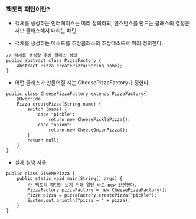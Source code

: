 ### **팩토리 패턴이란?**

- 객체를 생성하는 인터페이스는 미리 정의하되, 인스턴스를 만드는 클래스의 결정은 서브 클래스에서 내리는 패턴

- 객체를 생성하는 메소드를 추상클래스의 추상메소드로 미리 정의한다.

```
// 객체를 생성할 추상 클래스 정의
public abstract class PizzaFactory {
    abstract Pizza createPizza(String name);
}
```

- 어떤 클래스가 만들어질 지는 CheesePizzaFactory가 정한다.

```
public class CheesePizzaFactory extends PizzaFactory{
    @Override
    Pizza createPizza(String name) {
        switch (name) {
            case "pickle":
                return new CheesePicklePizza();
            case "onion":
                return new CheeseOnionPizza();
        }
        return null;
    }
}
```

- 실제 실행 사용

```
public class GiveMePizza {
    public static void main(String[] args) {
        // 팩토리 패턴만 보기 위해 일단 바로 new 선언한다.
        PizzaFactory pizzaFactory = new CheesePizzaFactory();
        Pizza pizza = pizzaFactory.createPizza("pickle");
        System.out.println("pizza = " + pizza);
    }
}
```
